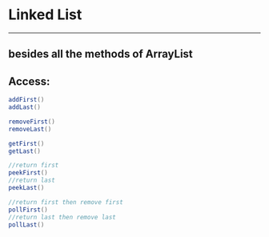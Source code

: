 # Linked List
---

## besides all the methods of ArrayList

## Access:
```java
addFirst()
addLast()

removeFirst()
removeLast()

getFirst()
getLast()

//return first
peekFirst()
//return last
peekLast()

//return first then remove first
pollFirst()
//return last then remove last
pollLast()
```
